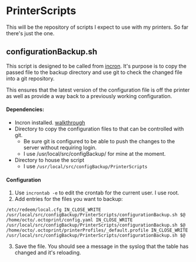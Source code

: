 # PrinterScripts

This will be the repository of scripts I expect to use with my printers.  So far there's
just the one.

## configurationBackup.sh
This script is designed to be called from [incron](http://inotify.aiken.cz/?section=incron&page=about).
It's purpose is to copy the passed file to the backup directory and use git to check the
changed file into a git repository.  

This ensures that the latest version of the configuration file is off the printer as well 
as provide a way back to a previously working configuration.  

#### Dependencies:
* Incron installed.  [walkthrough](https://www.howtoforge.com/tutorial/trigger-commands-on-file-or-directory-changes-with-incron/)
* Directory to copy the configuration files to that can be controlled with git.
	* Be sure git is configured to be able to push the changes to the server without requiring login.
	* I use /usr/local/src/configBackup/<printerName> for mine at the moment.
* Directory to house the script
	* I use `/usr/local/src/configBackup/PrinterScripts`

#### Configuration
1. Use `incrontab -e` to edit the crontab for the current user.  I use root.
2. Add entries for the files you want to backup:
```
/etc/redeem/local.cfg IN_CLOSE_WRITE /usr/local/src/configBackup/PrinterScripts/configurationBackup.sh $@
/home/octo/.octoprint/config.yaml IN_CLOSE_WRITE /usr/local/src/configBackup/PrinterScripts/configurationBackup.sh $@
/home/octo/.octoprint/printerProfiles/_default.profile IN_CLOSE_WRITE /usr/local/src/configBackup/PrinterScripts/configurationBackup.sh $@
```
3. Save the file.  You should see a message in the syslog that the table has changed and it's reloading.

